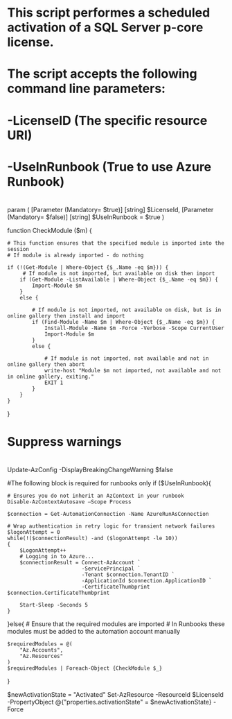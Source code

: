 #
# This script performes a scheduled activation of a SQL Server p-core license.
#
# The script accepts the following command line parameters:
#
# -LicenseID            (The specific resource URI)
# -UseInRunbook         (True to use Azure Runbook)
#

param (
    [Parameter (Mandatory= $true)]
    [string] $LicenseId,
    [Parameter (Mandatory= $false)]
    [string] $UseInRunbook = $true
)

function CheckModule ($m) {

    # This function ensures that the specified module is imported into the session
    # If module is already imported - do nothing

    if (!(Get-Module | Where-Object {$_.Name -eq $m})) {
         # If module is not imported, but available on disk then import
        if (Get-Module -ListAvailable | Where-Object {$_.Name -eq $m}) {
            Import-Module $m
        }
        else {

            # If module is not imported, not available on disk, but is in online gallery then install and import
            if (Find-Module -Name $m | Where-Object {$_.Name -eq $m}) {
                Install-Module -Name $m -Force -Verbose -Scope CurrentUser
                Import-Module $m
            }
            else {

                # If module is not imported, not available and not in online gallery then abort
                write-host "Module $m not imported, not available and not in online gallery, exiting."
                EXIT 1
            }
        }
    }
}

#
# Suppress warnings
#
Update-AzConfig -DisplayBreakingChangeWarning $false

#The following block is required for runbooks only
if ($UseInRunbook){

    # Ensures you do not inherit an AzContext in your runbook
    Disable-AzContextAutosave –Scope Process

    $connection = Get-AutomationConnection -Name AzureRunAsConnection

    # Wrap authentication in retry logic for transient network failures
    $logonAttempt = 0
    while(!($connectionResult) -and ($logonAttempt -le 10))
    {
        $LogonAttempt++
        # Logging in to Azure...
        $connectionResult = Connect-AzAccount `
                            -ServicePrincipal `
                            -Tenant $connection.TenantID `
                            -ApplicationId $connection.ApplicationID `
                            -CertificateThumbprint $connection.CertificateThumbprint

        Start-Sleep -Seconds 5
    }
}else{
    # Ensure that the required modules are imported
    # In Runbooks these modules must be added to the automation account manually

    $requiredModules = @(
        "Az.Accounts",
        "Az.Resources"
    )
    $requiredModules | Foreach-Object {CheckModule $_}
}

$newActivationState = "Activated"
Set-AzResource -ResourceId $LicenseId -PropertyObject @{"properties.activationState" = $newActivationState} -Force

